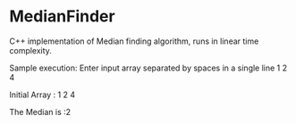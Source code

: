 # MedianFinder

C++ implementation of Median finding algorithm, runs in linear time complexity.


Sample execution:
Enter input array separated by spaces in a single line
1 2 4

Initial Array :
1 2 4 

The Median is :2
